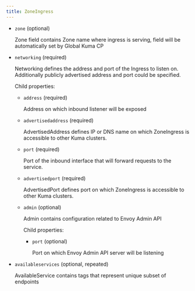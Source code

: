 ```yaml
---
title: ZoneIngress
---
```


- `zone` (optional)

    Zone field contains Zone name where ingress is serving, field will be
    automatically set by Global Kuma CP

- `networking` (required)

    Networking defines the address and port of the Ingress to listen on.
    Additionally publicly advertised address and port could be specified.

    Child properties:    
    
    - `address` (required)
    
        Address on which inbound listener will be exposed    
    
    - `advertisedaddress` (required)
    
        AdvertisedAddress defines IP or DNS name on which ZoneIngress is
        accessible to other Kuma clusters.    
    
    - `port` (required)
    
        Port of the inbound interface that will forward requests to the service.    
    
    - `advertisedport` (required)
    
        AdvertisedPort defines port on which ZoneIngress is accessible to other
        Kuma clusters.    
    
    - `admin` (optional)
    
        Admin contains configuration related to Envoy Admin API
    
        Child properties:    
        
        - `port` (optional)
        
            Port on which Envoy Admin API server will be listening

- `availableservices` (optional, repeated)

    AvailableService contains tags that represent unique subset of
    endpoints

